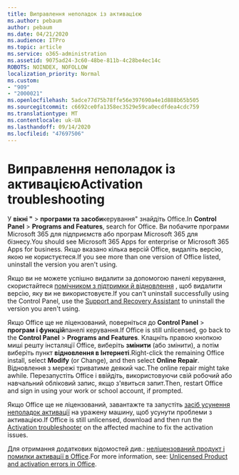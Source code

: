 ```yaml
---
title: Виправлення неполадок із активацією
ms.author: pebaum
author: pebaum
ms.date: 04/21/2020
ms.audience: ITPro
ms.topic: article
ms.service: o365-administration
ms.assetid: 9075ad24-3c60-48be-811b-4c28be4ec14c
ROBOTS: NOINDEX, NOFOLLOW
localization_priority: Normal
ms.custom:
- "909"
- "2000021"
ms.openlocfilehash: 5adce77d75b78ffe56e397690a4e1d888b65b505
ms.sourcegitcommit: c6692ce0fa1358ec3529e59ca0ecdfdea4cdc759
ms.translationtype: MT
ms.contentlocale: uk-UA
ms.lasthandoff: 09/14/2020
ms.locfileid: "47697506"
---
```

# <a name="activation-troubleshooting"></a><span data-ttu-id="0ba4c-102">Виправлення неполадок із активацією</span><span class="sxs-lookup"><span data-stu-id="0ba4c-102">Activation troubleshooting</span></span>

<span data-ttu-id="0ba4c-103">У **вікні "** \> **програми та засоби**керування" знайдіть Office.</span><span class="sxs-lookup"><span data-stu-id="0ba4c-103">In **Control Panel** \> **Programs and Features**, search for Office.</span></span> <span data-ttu-id="0ba4c-104">Ви побачите програми Microsoft 365 для підприємств або програм Microsoft 365 для бізнесу.</span><span class="sxs-lookup"><span data-stu-id="0ba4c-104">You should see Microsoft 365 Apps for enterprise or Microsoft 365 Apps for business.</span></span> <span data-ttu-id="0ba4c-105">Якщо вказано кілька версій Office, видаліть версію, якою не користуєтеся.</span><span class="sxs-lookup"><span data-stu-id="0ba4c-105">If you see more than one version of Office listed, uninstall the version you aren't using.</span></span>
  
<span data-ttu-id="0ba4c-106">Якщо ви не можете успішно видалити за допомогою панелі керування, скористайтеся [помічником з підтримки й відновлення](https://aka.ms/SARA-OfficeUninstall-Alchemy) , щоб видалити версію, яку ви не використовуєте.</span><span class="sxs-lookup"><span data-stu-id="0ba4c-106">If you can't uninstall successfully using the Control Panel, use the [Support and Recovery Assistant](https://aka.ms/SARA-OfficeUninstall-Alchemy) to uninstall the version you aren't using.</span></span>
  
<span data-ttu-id="0ba4c-107">Якщо Office ще не ліцензований, поверніться до **Control Panel** \> **програм і функцій**панелі керування.</span><span class="sxs-lookup"><span data-stu-id="0ba4c-107">If Office is still unlicensed, go back to the **Control Panel** \> **Programs and Features**.</span></span> <span data-ttu-id="0ba4c-108">Клацніть правою кнопкою миші решту інсталяції Office, виберіть **змінити** (або змінити), а потім виберіть пункт **відновлення в Інтернеті**.</span><span class="sxs-lookup"><span data-stu-id="0ba4c-108">Right-click the remaining Office install, select **Modify** (or Change), and then select **Online Repair**.</span></span> <span data-ttu-id="0ba4c-109">Відновлення з мережі триватиме деякий час.</span><span class="sxs-lookup"><span data-stu-id="0ba4c-109">The online repair might take awhile.</span></span> <span data-ttu-id="0ba4c-110">Перезапустіть Office і ввійдіть, використовуючи свій робочий або навчальний обліковий запис, якщо з'явиться запит.</span><span class="sxs-lookup"><span data-stu-id="0ba4c-110">Then, restart Office and sign in using your work or school account, if prompted.</span></span>
  
<span data-ttu-id="0ba4c-111">Якщо Office ще не ліцензований, завантажте та запустіть [засіб усунення неполадок активації](https://aka.ms/SARA-OfficeActivation-Alchemy) на уражену машину, щоб усунути проблеми з активацією.</span><span class="sxs-lookup"><span data-stu-id="0ba4c-111">If Office is still unlicensed, download and then run the [Activation troubleshooter](https://aka.ms/SARA-OfficeActivation-Alchemy) on the affected machine to fix the activation issues.</span></span>
  
<span data-ttu-id="0ba4c-112">Для отримання додаткових відомостей див.: [неліцензований продукт і помилки активації в Office](https://support.office.com/article/0d23d3c0-c19c-4b2f-9845-5344fedc4380).</span><span class="sxs-lookup"><span data-stu-id="0ba4c-112">For more information, see: [Unlicensed Product and activation errors in Office](https://support.office.com/article/0d23d3c0-c19c-4b2f-9845-5344fedc4380).</span></span>
